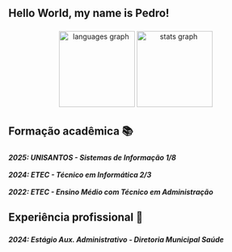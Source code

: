 <h2 align="left">Hello World, my name is Pedro!</h2>

###

<div align="center">
  <img src="https://github-readme-stats.vercel.app/api/top-langs?username=riquexavier&locale=en&hide_title=false&layout=compact&card_width=320&langs_count=5&theme=dark&hide_border=false&order=2" height="150" alt="languages graph"  />
  <img src="https://github-readme-stats.vercel.app/api?username=riquexavier&hide_title=false&hide_rank=false&show_icons=true&include_all_commits=true&count_private=true&disable_animations=false&theme=dark&locale=en&hide_border=false&order=1&custom_title=Pedro%20Stats" height="150" alt="stats graph"  />
</div>

###

<h2 align="left">Formação acadêmica 📚</h2>

###

<h5 align="left">2025: UNISANTOS - Sistemas de Informação 1/8<br><br>2024: ETEC - Técnico em Informática 2/3<br><br>2022: ETEC - Ensino Médio com Técnico em Administração</h5>

###

<h2 align="left">Experiência profissional 💼</h2>

###

<h5 align="left">2024: Estágio Aux. Administrativo - Diretoria Municipal Saúde</h5>

###
